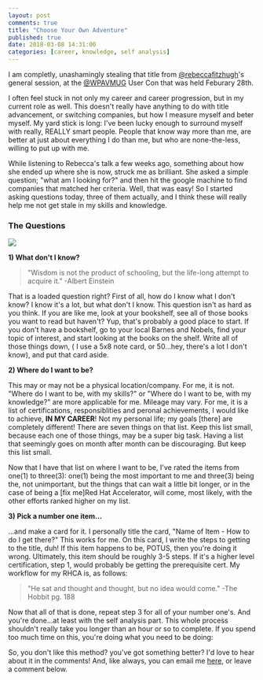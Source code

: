 ```yaml
---
layout: post
comments: true
title: "Choose Your Own Adventure"
published: true
date: 2018-03-08 14:31:00
categories: [career, knowledge, self analysis]
---
```


I am completly, unashamingly stealing that title from [@rebeccafitzhugh](https://twitter.com/RebeccaFitzhugh)'s general session, at the [@WPAVMUG](https://twitter.com/WPVMUG) User Con that was held Feburary 28th.


I often feel stuck in not only my career and career progression, but in my current role as well. This doesn't really have anything to do with title advancement, or switching companies, but how I measure myself and beter myself. My yard stick is long: I've been lucky enough to surround myself with  really, REALLY smart people. People that know way more than me, are better at just about everything I do than me, but who are none-the-less, willing to put up with me.


While listening to Rebecca's talk a few weeks ago, something about how she ended up where she is now, struck me as brilliant. She asked a simple question; "what am I looking for?" and then hit the google machine to find companies that matched her criteria. Well, that was easy! So I started asking questions today, three of them actually, and I think these will really help me not get stale in my skills and knowledge.


### The Questions

![]("https://github.com/dkalaluhi/dkalaluhi.github.io/images/42.png")

__1) What don't I know?__


> "Wisdom is not the product of schooling, but the life-long attempt to acquire it." -Albert Einstein 


That is a loaded question right? First of all, how do I know what I don't know? I know it's a lot, but what don't I know. This question isn't as hard as you think. If you are like me, look at your bookshelf, see all of those books you want to read but haven't? Yup, that's probably a good place to start. If you don't have a bookshelf, go to your local Barnes and Nobels, find your topic of interest, and start looking at the books on the shelf. Write all of those things down, ( I use a 5x8 note card, or 50...hey, there's a lot I don't know), and put that card aside.


__2) Where do I want to be?__


This may or may not be a physical location/company. For me, it is not. "Where do I want to be, with my skills?" or "Where do I want to be, with my knowledge?" are more applicable for me.  Mileage may vary. For me, it is a list of certifications, responsiblities and peronal achievements, I would like to achieve, __IN MY CAREER__! Not my personal life; my goals [there] are completely different! There are seven things on that list. Keep this list small, because each one of those things, may be a super big task. Having a list that seemingly goes on month after month can be discouraging. But keep this list small.


Now that I have that list on where I want to be, I've rated the items from one(1) to three(3): one(1) being the most important to me and three(3) being the, not unimportant, but the things that can wait a little bit longer, or in the case of being a [fix me]Red Hat Accelerator, will come, most likely, with the other efforts ranked higher on my list.


__3) Pick a number one item...__


...and make a card for it. I personally title the card, "Name of Item - How to do I get there?" This works for me. On this card, I write the steps to getting to the title, duh! If this item happens to be, POTUS, then you're doing it wrong. Ultimately, this item should be roughly 3-5 steps. If it's a higher level certification, step 1, would probably be getting the prerequisite cert. My workflow for my RHCA is, as follows:


> "He sat and thought and thought, but no idea would come." -The Hobbit pg. 188 


Now that all of that is done, repeat step 3 for all of your number one's. And you're done...at least with the self analysis part. This whole process shouldn't really take you longer than an hour or so to complete. If you spend too much time on this, you're doing what you need to be doing:


So, you don't like this method? you've got something better? I'd love to hear about it in the comments! And, like always, you can email me [here](mailto:dave.kalaluhi@gmail.com), or leave a comment below.